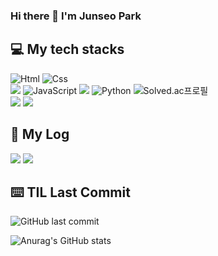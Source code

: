 ### Hi there 👋 I'm Junseo Park

<h2>💻 My tech stacks</h2>

<img alt="Html" src ="https://img.shields.io/badge/HTML5-E34F26.svg?&style=for-the-badge&logo=HTML5&logoColor=white"/> <img alt="Css" src ="https://img.shields.io/badge/CSS3-1572B6.svg?&style=for-the-badge&logo=CSS3&logoColor=white"/> <br>
<img src="https://img.shields.io/badge/node.js-339933?style=for-the-badge&logo=Node.js&logoColor=white"> <img alt="JavaScript" src ="https://img.shields.io/badge/JavaScriipt-F7DF1E.svg?&style=for-the-badge&logo=JavaScript&logoColor=black"/> <img src="https://img.shields.io/badge/spring-6DB33F?style=for-the-badge&logo=spring&logoColor=white"> <img alt="Python" src ="https://img.shields.io/badge/Python-3776AB.svg?&style=for-the-badge&logo=Python&logoColor=white"/>       ![Solved.ac프로필](http://mazassumnida.wtf/api/mini/generate_badge?boj=ppp9177) <br>
<img src="https://img.shields.io/badge/WebAssembly-20232a.svg?style=for-the-badge&logo=webassembly&logoColor=654FF0" />
<img src="https://img.shields.io/badge/llvm-20232a.svg?style=for-the-badge&logo=llvm&logoColor=262D3A" />

<!-- ![Top Langs](https://github-readme-stats-sigma-five.vercel.app/api/top-langs/?username=HoyiTT&show_icons=true&theme=radical) -->


<h2>📖 My Log</h2>
<a href="https://jspark33.tistory.com"><img src="https://img.shields.io/badge/HoyiTT-E5511E?style=flat-square&logo=Tistory&logoColor=white"/></a>
<a href="https://hoyitt.notion.site/80609dd5c3f240e79667424b2cdf4ba2?pvs=4)"><img src="https://img.shields.io/badge/HoyiTT-ffffff?style=flat-square&logo=notion&logoColor=black"/></a>


<h2>⌨️ TIL Last Commit</h2>

![GitHub last commit](https://img.shields.io/github/last-commit/HoyiTT/TIL)


![Anurag's GitHub stats](https://github-readme-stats-sigma-five.vercel.app/api?username=HoyiTT&show_icons=true&theme=radical)




<!--
**HoyiTT/HoyiTT** is a ✨ _special_ ✨ repository because its `README.md` (this file) appears on your GitHub profile.

Here are some ideas to get you started:

- 🔭 I’m currently working on ...
- 🌱 I’m currently learning ...
- 👯 I’m looking to collaborate on ...
- 🤔 I’m looking for help with ...
- 💬 Ask me about ...
- 📫 How to reach me: ...
- 😄 Pronouns: ...
- ⚡ Fun fact: ...
-->
